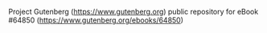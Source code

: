 Project Gutenberg (https://www.gutenberg.org) public repository for
eBook #64850 (https://www.gutenberg.org/ebooks/64850)
